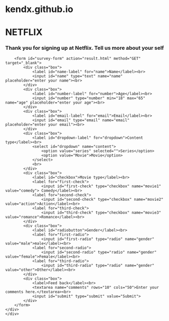 # kendx.github.io
<!DOCTYPE html>
<html lang="en">

<head>
    <meta charset="UTF-8">
    <meta name="viewport" content="width=device-width, initial-scale=1.0">
    <title>Survey Form</title>
    <link rel="stylesheet" href="sytle.css">
    <meta name="description" content="Netflix, Survey, series, films">
</head>

<body>
    <div id="container">
        <h1 id="title">NET<span>FLIX</span></h1>
        <h3 id="description">Thank you for signing up at Netflix. Tell us more about your self</h3>

        <form id="survey-form" action="result.html" method="GET" target="_blank">
            <div class="box">
                <label id="name-label" for="name">Name</label><br>
                <input id="name" type="text" name="name" placeholder="enter your name"><br>
            </div>
            <div class="box">
                <label id="number-label" for="number">Age</label><br>
                <input id="number" type="number" min="18" max="65" name="age" placeholder="enter your age"><br>
            </div>
            <div class="box">
                <label id="email-label" for="email">Email</label><br>
                <input id="email" type="email" name="email" placeholder="enter your email"><br>
            </div>
            <div class="box">
                <label id="dropdown-label" for="dropdown">Content type</label><br>
                <select id="dropdown" name="content">
                    <option value="series" selected="">Series</option>
                    <option value="Movie">Movie</option>
                </select>
                <br>
            </div>
            <div class="box">
                <label id="checkbox">Movie type</label><br>
                <label for="first-check">    
                    <input id="first-check" type="checkbox" name="movie1" value="comedy"> Comedy</label><br>
                <label for="second-check">    
                    <input id="second-check" type="checkbox" name="movie2" value="action">Action</label><br>
                <label for="third-check">    
                    <input id="third-check" type="checkbox" name="movie3" value="romance">Romance</label><br>
            </div>
            <div class="box">
                <label id="radiobutton">Gender</label><br>
                <label for="first-radio">    
                    <input id="first-radio" type="radio" name="gender" value="male">male</label><br>
                <label for="second-radio">    
                    <input id="second-radio" type="radio" name="gender" value="female">Female</label><br>
                <label for="third-radio">    
                    <input id="third-radio" type="radio" name="gender" value="other">Other</label><br>
            </div>
            <div class="box">
                <label>Feed back</label><br>
                <textarea name="comments" rows="10" cols="50">Enter your comments here.</textarea><br>
                <input id="submit" type="submit" value="Submit">
            </div>
        </form>
    </div>
    </div>

</body>

</html>
